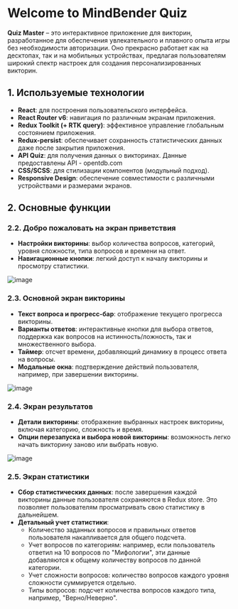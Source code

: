 # Welcome to MindBender Quiz

**Quiz Master** – это интерактивное приложение для викторин, разработанное для обеспечения увлекательного и плавного опыта игры без необходимости авторизации. Оно прекрасно работает как на десктопах, так и на мобильных устройствах, предлагая пользователям широкий спектр настроек для создания персонализированных викторин.

## 1. Используемые технологии
- **React**: для построения пользовательского интерфейса.
- **React Router v6**:  навигация по различным экранам приложения.
- **Redux Toolkit (+ RTK query)**: эффективное управление глобальным состоянием приложения.
- **Redux-persist**: обеспечивает сохранность статистических данных даже после закрытия приложения.
- **API Quiz**: для получения данных о викторинах. Данные предоставлены API - opentdb.com
- **CSS/SCSS**: для стилизации компонентов (модульный подход).
- **Responsive Design**: обеспечение совместимости с различными устройствами и размерами экранов.

## 2. Основные функции

### 2.2. Добро пожаловать на экран приветствия

- **Настройки викторины**: выбор количества вопросов, категорий, уровня сложности, типа вопросов и времени на ответ. 
- **Навигационные кнопки**: легкий доступ к началу викторины и просмотру статистики.

![image](https://github.com/voolga/quiz_react/assets/88053873/453a9f9b-0001-45f5-ae91-d5a741909744)

### 2.3. Основной экран викторины

- **Текст вопроса и прогресс-бар**: отображение текущего прогресса викторины.
- **Варианты ответов**: интерактивные кнопки для выбора ответов, поддержка как вопросов на истинность/ложность, так и множественного выбора.
- **Таймер**: отсчет времени, добавляющий динамику в процесс ответа на вопросы.
- **Модальные окна**: подтверждение действий пользователя, например, при завершении викторины.
  
![image](https://github.com/voolga/quiz_react/assets/88053873/0daf05a8-c3a3-40a5-b545-58f9aaf70963)

### 2.4. Экран результатов 

- **Детали викторины**: отображение выбранных настроек викторины, включая категорию, сложность и время.
- **Опции перезапуска и выбора новой викторины**: возможность легко начать викторину заново или выбрать новую.

![image](https://github.com/voolga/quiz_react/assets/88053873/53c514ff-8c8e-4c8e-8241-20df2605c3dd)

### 2.5. Экран статистики

- **Сбор статистических данных**: после завершения каждой викторины данные пользователя сохраняются в Redux store. Это позволяет пользователям просматривать свою статистику в дальнейшем.
- **Детальный учет статистики**:
  - Количество заданных вопросов и правильных ответов пользователя накапливается для общего подсчета.
  - Учет вопросов по категориям: например, если пользователь ответил на 10 вопросов по "Мифологии", эти данные добавляются к общему количеству вопросов по данной категории.
  - Учет сложности вопросов: количество вопросов каждого уровня сложности суммируется отдельно.
  - Типы вопросов: подсчет количества вопросов каждого типа, например, "Верно/Неверно".

